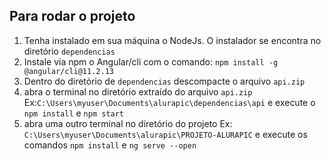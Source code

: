 ## Para rodar o projeto
1. Tenha instalado em sua máquina o NodeJs. O instalador se encontra no diretório `dependencias`
2. Instale via npm o Angular/cli com o comando: `npm install -g @angular/cli@11.2.13`
3. Dentro do diretório de `dependencias` descompacte o arquivo `api.zip`
4. abra o terminal no diretório extraído do arquivo `api.zip` Ex:`C:\Users\myuser\Documents\alurapic\dependencias\api` e execute o `npm install` e `npm start`
5. abra uma outro terminal no diretório do projeto Ex: `C:\Users\myuser\Documents\alurapic\PROJETO-ALURAPIC` e execute os comandos `npm install` e `ng serve --open`
